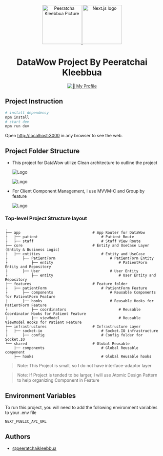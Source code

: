 <div align="center">
  <a href="https://www.linkedin.com/in/peeratchai-kleebbua/">
    <picture>
      <source media="(prefers-color-scheme: dark)" srcset="https://media.licdn.com/dms/image/v2/C5603AQER-pOTPo7xkQ/profile-displayphoto-shrink_200_200/profile-displayphoto-shrink_200_200/0/1637471096087?e=1738195200&v=beta&t=-yYgkdMRHV_R6hJ0yYJEhykfQ3VDXf5GCLcoQRUIH5Q">
      <img alt="Peeratcha Kleebbua Picture" src="https://media.licdn.com/dms/image/v2/C5603AQER-pOTPo7xkQ/profile-displayphoto-shrink_200_200/profile-displayphoto-shrink_200_200/0/1637471096087?e=1738195200&v=beta&t=-yYgkdMRHV_R6hJ0yYJEhykfQ3VDXf5GCLcoQRUIH5Q" height="128">
    </picture>
  </a>
  <a href="https://nextjs.org">
    <picture>
      <source media="(prefers-color-scheme: dark)" srcset="https://assets.vercel.com/image/upload/v1662130559/nextjs/Icon_dark_background.png">
      <img alt="Next.js logo" src="https://assets.vercel.com/image/upload/v1662130559/nextjs/Icon_light_background.png" height="128">
    </picture>
  </a>
  <h1>DataWow Project By Peeratchai Kleebbua</h1>

<a href="https://www.linkedin.com/in/peeratchai-kleebbua/"><img alt="🔗 My Profile" src="https://img.shields.io/badge/linkedin-0A66C2?style=for-the-badge&logo=linkedin&logoColor=white"></a>

</div>

## Project Instruction

```bash
# install dependency
npm install
# start dev
npm run dev
```

Open [http://localhost:3000](http://localhost:3000) in any browser to see the web.

## Project Folder Structure

- This project for DataWow utilize Clean architecture to outline the project

  ![Logo](https://blog.cleancoder.com/uncle-bob/images/2012-08-13-the-clean-architecture/CleanArchitecture.jpg)

  ![Logo](https://storage.googleapis.com/bitloops-github-assets/Documentation%20Images/clean-architecture-and-ddd.png)

- For Client Component Management, I use MVVM-C and Group by feature

  ![Logo](https://raya.engineering/wp-content/uploads/2022/02/Bildschirmfoto-2021-01-07-um-16.25.53-1024x501-1.png)

### Top-level Project Structure layout

    .
    ├── app                                 # App Router for DataWow
    ├   ├── patient                             # Patient Route
    ├   ├── staff                               # Staff View Route
    ├── core                                # Entity and UseCase Layer (Entity & Business Logic)
    ├   ├── entities                            # Entity and UseCase
    ├       ├── PatientForm                         # PatientForm Entity
    ├           ├── entity                              # PatientForm Entity and Repository
    ├       ├── User                                # User Entity
    ├           ├── entity                              # User Entity and Repository
    ├── features                            # Feature folder
    ├   ├── patientForm                         # PatientForm Feature
    ├       ├── components                          # Reusable Components for PatientForm Feature
    ├       ├── hooks                               # Reusable Hooks for PatientForm Feature
    ├           ├── coordinators                        # Reusable Coordinator Hooks for Patient Feature
    ├           ├── viewModel                           # Reusable ViewModel Hooks for Patient Feature
    ├── infrastructures                     # Infrastructure Layer
    ├   ├── socket-io                           # Socket.IO infrastructure
    ├       ├── config                          # Config folder for Socket.IO
    └── shared                              # Global Reusable
        ├── components                          # Global Reusable component
        ├── hooks                               # Global Reusable hooks

> Note: This Project is small, so I do not have interface-adaptor layer

> Note: If Project is tended to be larger, I will use Atomic Design Pattern to help organizing Component in Feature

## Environment Variables

To run this project, you will need to add the following environment variables to your .env file

`NEXT_PUBLIC_API_URL`

## Authors

- [@peeratchaikleebbua](https://github.com/peeratchaikleebbua)
